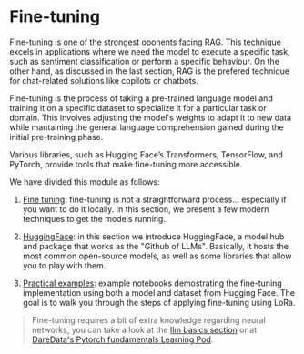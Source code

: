# Fine-tuning

Fine-tuning is one of the strongest oponents facing RAG. This technique excels in applications where we need the model to execute a specific task, such as sentiment classification or perform a specific behaviour. On the other hand, as discussed in the last section, RAG is the prefered technique for chat-related solutions like copilots or chatbots.

Fine-tuning is the process of taking a pre-trained language model and training it on a specific dataset to specialize it for a particular task or domain. This involves adjusting the model's weights to adapt it to new data while mantaining the general language comprehension gained during the initial pre-training phase.

Various libraries, such as Hugging Face’s Transformers, TensorFlow, and PyTorch, provide tools that make fine-tuning more accessible.

We have divided this module as follows:

1. [Fine tuning](01-fine-tuning.md): fine-tuning is not a straightforward process... especially if you want to do it locally. In this section, we present a few modern techniques to get the models running.

2. [HuggingFace](02-HuggingFace.md): in this section we introduce HuggingFace, a model hub and package that works as the "Github of LLMs". Basically, it hosts the most common open-source models, as well as some libraries that allow you to play with them. 

3. [Practical examples](example-file): example notebooks demostrating the fine-tuning implementation using both a model and dataset from Hugging Face. The goal is to walk you through the steps of applying fine-tuning using LoRa.


> Fine-tuning requires a bit of extra knowledge regarding neural networks, you can take a look at the [llm basics section](../00-llm-basics/README.md) or at [DareData's Pytorch fundamentals Learning Pod](https://github.com/DareData/lp-pytorch-fundamentals).

